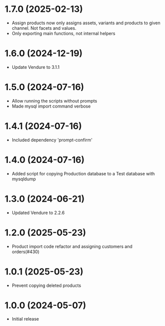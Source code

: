 # 1.7.0 (2025-02-13)

- Assign products now only assigns assets, variants and products to given channel. Not facets and values.
- Only exporting main functions, not internal helpers

# 1.6.0 (2024-12-19)

- Update Vendure to 3.1.1

# 1.5.0 (2024-07-16)

- Allow running the scripts without prompts
- Made mysql import command verbose

# 1.4.1 (2024-07-16)

- Included dependency 'prompt-confirm'

# 1.4.0 (2024-07-16)

- Added script for copying Production database to a Test database with mysqldump

# 1.3.0 (2024-06-21)

- Updated Vendure to 2.2.6

# 1.2.0 (2025-05-23)

- Product import code refactor and assigning customers and orders(#430)

# 1.0.1 (2025-05-23)

- Prevent copying deleted products

# 1.0.0 (2024-05-07)

- Initial release
